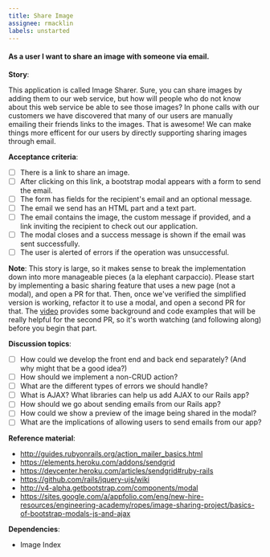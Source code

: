 ```yaml
---
title: Share Image
assignee: rmacklin
labels: unstarted
---
```


#### As a user I want to share an image with someone via email.

__Story__:

This application is called Image Sharer. Sure, you can share images by adding
them to our web service, but how will people who do not know about this web
service be able to see those images? In phone calls with our customers we have
discovered that many of our users are manually emailing their friends links to
the images. That is awesome! We can make things more efficent for our users by
directly supporting sharing images through email.

__Acceptance criteria__:
- [ ] There is a link to share an image.
- [ ] After clicking on this link, a bootstrap modal appears with a form to
  send the email.
- [ ] The form has fields for the recipient's email and an optional message.
- [ ] The email we send has an HTML part and a text part.
- [ ] The email contains the image, the custom message if provided, and a link
  inviting the recipient to check out our application.
- [ ] The modal closes and a success message is shown if the email was sent
  successfully.
- [ ] The user is alerted of errors if the operation was unsuccessful.

__Note__: This story is large, so it makes sense to break the implementation
down into more manageable pieces (a la elephant carpaccio). Please start by
implementing a basic sharing feature that uses a new page (not a modal), and
open a PR for that. Then, once we've verified the simplified version is
working, refactor it to use a modal, and open a second PR for that. The
[video](https://sites.google.com/a/appfolio.com/eng/new-hire-resources/engineering-academy/ropes/image-sharing-project/basics-of-bootstrap-modals-js-and-ajax)
provides some background and code examples that will be really helpful for the
second PR, so it's worth watching (and following along) before you begin that
part.

__Discussion topics__:
- [ ] How could we develop the front end and back end separately? (And why
  might that be a good idea?)
- [ ] How should we implement a non-CRUD action?
- [ ] What are the different types of errors we should handle?
- [ ] What is AJAX? What libraries can help us add AJAX to our Rails app?
- [ ] How should we go about sending emails from our Rails app?
- [ ] How could we show a preview of the image being shared in the modal?
- [ ] What are the implications of allowing users to send emails from our app?

__Reference material__:
- http://guides.rubyonrails.org/action_mailer_basics.html
- https://elements.heroku.com/addons/sendgrid
- https://devcenter.heroku.com/articles/sendgrid#ruby-rails
- https://github.com/rails/jquery-ujs/wiki
- http://v4-alpha.getbootstrap.com/components/modal
- https://sites.google.com/a/appfolio.com/eng/new-hire-resources/engineering-academy/ropes/image-sharing-project/basics-of-bootstrap-modals-js-and-ajax

__Dependencies__:
- Image Index
